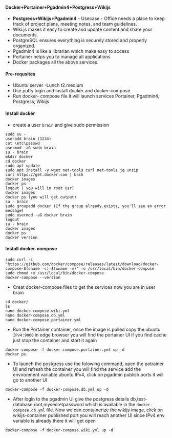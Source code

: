 #### Docker+Portainer+Pgadmin4+Postgress+Wikijs
- **Postgress+Wikijs+Pgadmin4** - Usecase - Office needs a place to keep track of project plans, meeting notes, and team guidelines. 
- Wiki.js makes it easy to create and update content  and share your documents, 
- PostgreSQL ensures everything is securely stored and properly organized.
- Pgadmin4 is like a librarian which make easy to access
- Portainer helps you to manage all applications
- Docker packages all the above services.

#### Pre-requsites
- Ubuntu server -Lunch t2.medium
- Use putty login and install docker and docker-compose
- Run docker- compose file it will launch services Portainer, Pgadmin4, Postgress, Wikijs

#### Install docker
- create a user `brain` and give sudo permission 
```
sudo su - 
useradd brain (1234)
cat \etc\passwd
usermod -aG sudo brain
su - brain
mkdir docker
cd docker 
sudo apt update
sudo apt install -y wget net-tools curl net-tools jq unzip 
curl https://get.docker.com | bash
docker images
docker ps
logout ( you will in root usr)
docker images
docker ps (you will get output)
su - brain
sudo groupadd docker (If the group already exists, you'll see an error message)
sudo usermod -aG docker brain
logout
su - brain
docker images
docker ps
docker version
```
#### Install docker-compose
```
sudo curl -L "https://github.com/docker/compose/releases/latest/download/docker-compose-$(uname -s)-$(uname -m)" -o /usr/local/bin/docker-compose
sudo chmod +x /usr/local/bin/docker-compose
docker-compose --version
```
- Creat docker-compose files to get the services now you are in user brain
```
cd docker/
ls 
nano docker-compose.wiki.yml
nano docker-compose.db.yml
nano docker-compose.portainer.yml
```
- Run the Portainer container, once the image is pulled copy the ubuntu `IPv4:9000` in edge browser you will find the portainer UI if you find cache just stop the container and start it again
```
docker-compose -f docker-compose.portainer.yml up -d
docker ps
```
- To launch the postgress use the folowing command, open the potrainer UI and refresh the container you will find the service add the environment variable ubuntu IPv4, click on pgadmin publish ports it will go to another UI
```
docker-compose -f docker-compose.db.yml up -d
```
- After login to the pgadmin UI give the postgress details db,test-database,root,mysecretpassword which is available in the `docker-compose.db.yml` file. Now we can containerize the wikijs image, click on wikijs-container published port you will reach another UI since IPv4 env variable is already there it will get open
```
docker-compose -f docker-compose.wiki.yml up -d
```


